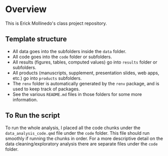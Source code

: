 # Overview

This is Erick Mollinedo's class project repository.

## Template structure

* All data goes into the subfolders inside the `data` folder.
* All code goes into the `code` folder or subfolders.
* All results (figures, tables, computed values) go into `results` folder or subfolders.
* All products (manuscripts, supplement, presentation slides, web apps, etc.) go into `products` subfolders.
* The `renv` folder is automatically generated by the `renv` package, and is
used to keep track of packages.
* See the various `README.md` files in those folders for some more information.

## To Run the script

To run the whole analysis, I placed all the code chunks under the `data_analysis_code.qmd` file under the `code` folder. This file should run smoothly if running the chunks in order. For a more descriptive detail on the data cleaning/exploratory analysis there are separate files under the `code` folder.




